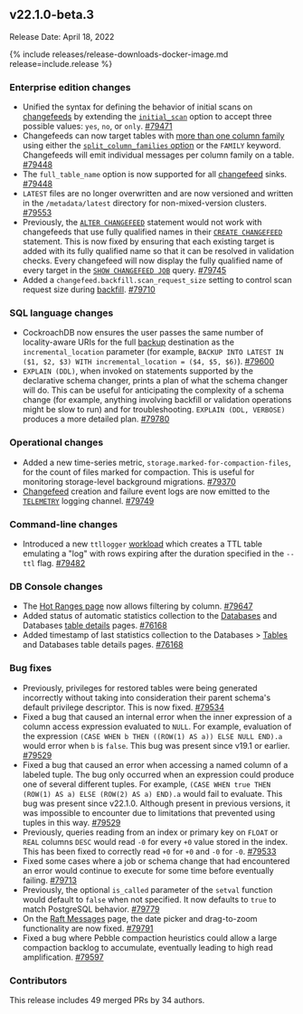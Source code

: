 ## v22.1.0-beta.3

Release Date: April 18, 2022

{% include releases/release-downloads-docker-image.md release=include.release %}

<h3 id="v22-1-0-beta-3-enterprise-edition-changes">Enterprise edition changes</h3>

- Unified the syntax for defining the behavior of initial scans on [changefeeds](../v22.1/change-data-capture-overview.html) by extending the [`initial_scan`](../v22.1/create-changefeed.html#initial-scan) option to accept three possible values: `yes`, `no`, or `only`. [#79471][#79471]
- Changefeeds can now target tables with [more than one column family](../v22.1/changefeeds-on-tables-with-column-families.html) using either the [`split_column_families` option](../v22.1/create-changefeed.html#split-column-families) or the `FAMILY` keyword. Changefeeds will emit individual messages per column family on a table. [#79448][#79448]
- The `full_table_name` option is now supported for all [changefeed](../v22.1/change-data-capture-overview.html) sinks. [#79448][#79448]
- `LATEST` files are no longer overwritten and are now versioned and written in the `/metadata/latest` directory for non-mixed-version clusters. [#79553][#79553]
- Previously, the [`ALTER CHANGEFEED`](../v22.1/alter-changefeed.html) statement would not work with changefeeds that use fully qualified names in their [`CREATE CHANGEFEED`](../v22.1/create-changefeed.html) statement. This is now fixed by ensuring that each existing target is added with its fully qualified name so that it can be resolved in validation checks. Every changefeed will now display the fully qualified name of every target in the [`SHOW CHANGEFEED JOB`](../v22.1/show-jobs.html) query. [#79745][#79745]
- Added a `changefeed.backfill.scan_request_size` setting to control scan request size during [backfill](../v22.1/changefeed-messages.html#schema-changes-with-column-backfill). [#79710][#79710]

<h3 id="v22-1-0-beta-3-sql-language-changes">SQL language changes</h3>

- CockroachDB now ensures the user passes the same number of locality-aware URIs for the full [backup](../v22.1/take-full-and-incremental-backups.html) destination as the `incremental_location` parameter (for example, `BACKUP INTO LATEST IN ($1, $2, $3) WITH incremental_location = ($4, $5, $6)`). [#79600][#79600]
- `EXPLAIN (DDL)`, when invoked on statements supported by the declarative schema changer, prints a plan of what the schema changer will do. This can be useful for anticipating the complexity of a schema change (for example, anything involving backfill or validation operations might be slow to run) and for troubleshooting. `EXPLAIN (DDL, VERBOSE)` produces a more detailed plan. [#79780][#79780]

<h3 id="v22-1-0-beta-3-operational-changes">Operational changes</h3>

- Added a new time-series metric, `storage.marked-for-compaction-files`, for the count of files marked for compaction. This is useful for monitoring storage-level background migrations. [#79370][#79370]
- [Changefeed](../v22.1/change-data-capture-overview.html) creation and failure event logs are now emitted to the [`TELEMETRY`](../v22.1/eventlog.html#telemetry-events) logging channel. [#79749][#79749]

<h3 id="v22-1-0-beta-3-command-line-changes">Command-line changes</h3>

- Introduced a new `ttllogger` [workload](../v22.1/cockroach-workload.html) which creates a TTL table emulating a "log" with rows expiring after the duration specified in the `--ttl` flag. [#79482][#79482]

<h3 id="v22-1-0-beta-3-db-console-changes">DB Console changes</h3>

- The [Hot Ranges page](../v22.1/ui-hot-ranges-page.html) now allows filtering by column. [#79647][#79647]
- Added status of automatic statistics collection to the [Databases](../v22.1/ui-databases-page.html) and Databases [table details](../v22.1/ui-databases-page.html#table-details) pages. [#76168][#76168]
- Added timestamp of last statistics collection to the Databases > [Tables](../v22.1/ui-databases-page.html#tables-view) and Databases table details pages. [#76168][#76168]

<h3 id="v22-1-0-beta-3-bug-fixes">Bug fixes</h3>

- Previously, privileges for restored tables were being generated incorrectly without taking into consideration their parent schema's default privilege descriptor. This is now fixed. [#79534][#79534]
- Fixed a bug that caused an internal error when the inner expression of a column access expression evaluated to `NULL`. For example, evaluation of the expression `(CASE WHEN b THEN ((ROW(1) AS a)) ELSE NULL END).a` would error when `b` is `false`. This bug was present since v19.1 or earlier. [#79529][#79529]
- Fixed a bug that caused an error when accessing a named column of a labeled tuple. The bug only occurred when an expression could produce one of several different tuples. For example, `(CASE WHEN true THEN (ROW(1) AS a) ELSE (ROW(2) AS a) END).a` would fail to evaluate. This bug was present since v22.1.0. Although present in previous versions, it was impossible to encounter due to limitations that prevented using tuples in this way. [#79529][#79529]
- Previously, queries reading from an index or primary key on `FLOAT` or `REAL` columns `DESC` would read `-0` for every `+0` value stored in the index. This has been fixed to correctly read `+0` for `+0` and `-0` for `-0`. [#79533][#79533]
- Fixed some cases where a job or schema change that had encountered an error would continue to execute for some time before eventually failing. [#79713][#79713]
- Previously, the optional `is_called` parameter of the `setval` function would default to `false` when not specified. It now defaults to `true` to match PostgreSQL behavior. [#79779][#79779]
- On the [Raft Messages](../v22.1/ui-debug-pages.html) page, the date picker and drag-to-zoom functionality are now fixed. [#79791][#79791]
- Fixed a bug where Pebble compaction heuristics could allow a large compaction backlog to accumulate, eventually leading to high read amplification. [#79597][#79597]

<h3 id="v22-1-0-beta-3-contributors">Contributors</h3>

This release includes 49 merged PRs by 34 authors.

[#79370]: https://github.com/cockroachdb/cockroach/pull/79370
[#79448]: https://github.com/cockroachdb/cockroach/pull/79448
[#79458]: https://github.com/cockroachdb/cockroach/pull/79458
[#79471]: https://github.com/cockroachdb/cockroach/pull/79471
[#79482]: https://github.com/cockroachdb/cockroach/pull/79482
[#79529]: https://github.com/cockroachdb/cockroach/pull/79529
[#79533]: https://github.com/cockroachdb/cockroach/pull/79533
[#79534]: https://github.com/cockroachdb/cockroach/pull/79534
[#79553]: https://github.com/cockroachdb/cockroach/pull/79553
[#79562]: https://github.com/cockroachdb/cockroach/pull/79562
[#79597]: https://github.com/cockroachdb/cockroach/pull/79597
[#79600]: https://github.com/cockroachdb/cockroach/pull/79600
[#79647]: https://github.com/cockroachdb/cockroach/pull/79647
[#79710]: https://github.com/cockroachdb/cockroach/pull/79710
[#79713]: https://github.com/cockroachdb/cockroach/pull/79713
[#79722]: https://github.com/cockroachdb/cockroach/pull/79722
[#79742]: https://github.com/cockroachdb/cockroach/pull/79742
[#79745]: https://github.com/cockroachdb/cockroach/pull/79745
[#79749]: https://github.com/cockroachdb/cockroach/pull/79749
[#79779]: https://github.com/cockroachdb/cockroach/pull/79779
[#79780]: https://github.com/cockroachdb/cockroach/pull/79780
[#79782]: https://github.com/cockroachdb/cockroach/pull/79782
[#79791]: https://github.com/cockroachdb/cockroach/pull/79791
[#76168]: https://github.com/cockroachdb/cockroach/pull/76168
[30d477495]: https://github.com/cockroachdb/cockroach/commit/30d477495
[528f0d8bf]: https://github.com/cockroachdb/cockroach/commit/528f0d8bf
[5e7fb2304]: https://github.com/cockroachdb/cockroach/commit/5e7fb2304
[5fa73a530]: https://github.com/cockroachdb/cockroach/commit/5fa73a530
[7cf738118]: https://github.com/cockroachdb/cockroach/commit/7cf738118
[aafe68e31]: https://github.com/cockroachdb/cockroach/commit/aafe68e31
